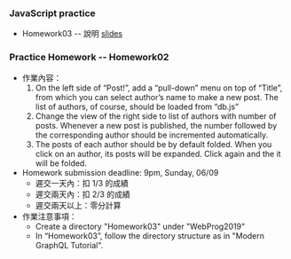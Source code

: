 ### JavaScript practice

* Homework03 -- 說明 [slides](https://hackmd.io/p/S1P7Ahq6V#/13)

### Practice Homework -- Homework02

* 作業內容：
    1. On the left side of “Post!”, add a “pull-down” menu on top of “Title”, from which you can select author’s name to make a new post. The list of authors, of course, should be loaded from “db.js”
    2. Change the view of the right side to list of authors with number of posts. Whenever a new post is published, the number followed by the corresponding author should be incremented automatically.
    3. The posts of each author should be by default folded. When you click on an author, its posts will be expanded. Click again and the it will be folded.
* Homework submission deadline: 9pm, Sunday, 06/09
    * 遲交一天內：扣 1/3 的成績 
    * 遲交兩天內：扣 2/3 的成績 
    * 遲交兩天以上：零分計算
* 作業注意事項：
    * Create a directory "Homework03" under "WebProg2019"
    * In “Homework03”, follow the directory structure as in "Modern GraphQL Tutorial".



